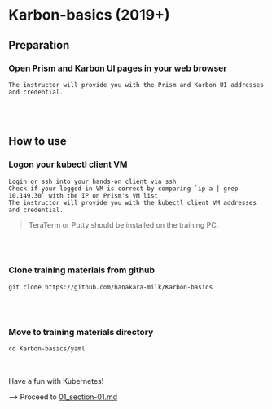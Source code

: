 # Karbon-basics (2019+)

## Preparation
### Open Prism and Karbon UI pages in your web browser
```
The instructor will provide you with the Prism and Karbon UI addresses and credential.
```
</br>
</br>

## How to use
### Logon your kubectl client VM 
```
Login or ssh into your hands-on client via ssh
Check if your logged-in VM is correct by comparing `ip a | grep 10.149.30` with the IP on Prism's VM list
The instructor will provide you with the kubectl client VM addresses and credential.
```
> TeraTerm or Putty should be installed on the training PC.
</br>
</br>

### Clone training materials from github
```
git clone https://github.com/hanakara-milk/Karbon-basics
```
</br>
</br>

### Move to training materials directory
```
cd Karbon-basics/yaml
```
</br>
</br>
Have a fun with Kubernetes!

--> Proceed to [01_section-01.md](https://github.com/hanakara-milk/Karbon-basics/blob/master/01-section-01.md)
</br>
</br>
